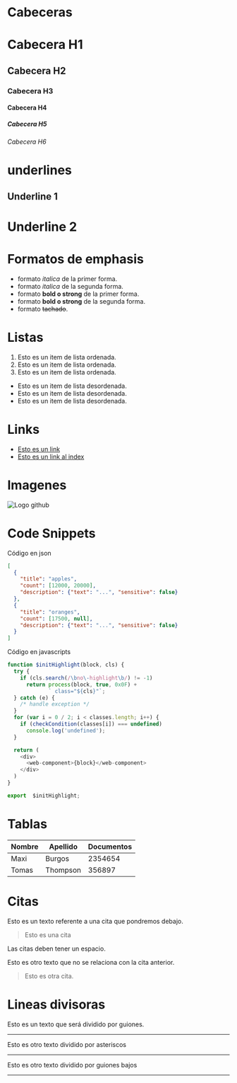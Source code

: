 # Cabeceras 
# Cabecera H1
## Cabecera H2
### Cabecera H3
#### Cabecera H4
##### Cabecera H5
###### Cabecera H6

# underlines
Underline 1
------------

Underline 2
===========

# Formatos de emphasis
- formato *italica* de la primer forma.
- formato _italica_ de la segunda forma.
- formato **bold o strong** de la primer forma.
- formato __bold o strong__ de la segunda forma.
- formato ~~tachado~~.

# Listas
1. Esto es un item de lista ordenada.
2. Esto es un item de lista ordenada.
3. Esto es un item de lista ordenada.

- Esto es un item de lista desordenada. 
- Esto es un item de lista desordenada. 
- Esto es un item de lista desordenada. 

# Links
- [Esto es un link](http://www.google.com)
- [Esto es un link al index](index.html)

# Imagenes
![Logo github](https://cdn-icons-png.flaticon.com/512/25/25231.png)

# Code Snippets
Código en json
```JSON
[
  {
    "title": "apples",
    "count": [12000, 20000],
    "description": {"text": "...", "sensitive": false}
  },
  {
    "title": "oranges",
    "count": [17500, null],
    "description": {"text": "...", "sensitive": false}
  }
]
```
Código en javascripts
```javascript
function $initHighlight(block, cls) {
  try {
    if (cls.search(/\bno\-highlight\b/) != -1)
      return process(block, true, 0x0F) +
             ` class="${cls}"`;
  } catch (e) {
    /* handle exception */
  }
  for (var i = 0 / 2; i < classes.length; i++) {
    if (checkCondition(classes[i]) === undefined)
      console.log('undefined');
  }

  return (
    <div>
      <web-component>{block}</web-component>
    </div>
  )
}

export  $initHighlight;
```

# Tablas
| Nombre | Apellido | Documentos |
| ------ | -------- | ---------- |
| Maxi |Burgos | 2354654 |
|Tomas | Thompson | 356897 |

# Citas
Esto es un texto referente a una cita que pondremos debajo.
> Esto es una cita

Las citas deben tener un espacio.

Esto es otro texto que no se relaciona con la cita anterior.
> Esto es otra cita.

# Lineas divisoras
Esto es un texto que será dividido por guiones.

---
Esto es otro texto dividido por asteriscos

***
Esto es otro texto dividido por guiones bajos

___

